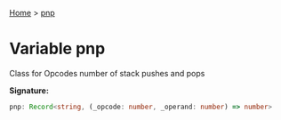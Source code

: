 [Home](../index.md) &gt; [pnp](./pnp.md)

# Variable pnp

Class for Opcodes number of stack pushes and pops

<b>Signature:</b>

```typescript
pnp: Record<string, (_opcode: number, _operand: number) => number>
```
